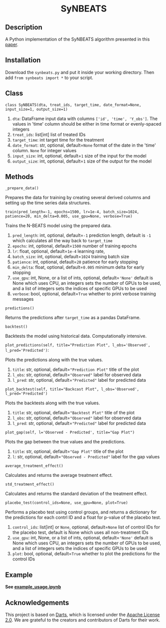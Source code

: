 <h1 align="center">SyNBEATS</h1>

## Description
A Python implementation of the SyNBEATS algorithm presented in this [paper](https://arxiv.org/abs/2208.03489). 

## Installation
Download the `synbeats.py` and put it inside your working directory. Then add `from synbeats import *` to your script. 

## Class
`class SyNBEATS(dta, treat_ids, target_time, date_format=None, input_size=1, output_size=1)`

1. `dta`: DataFrame
input data with columns `['id', 'time', 'Y_obs']`. The values in 'time' column should be either in time format or evenly-spaced integers
2. `treat_ids`: list[int]
list of treated IDs
3. `target_time`: int
target time for the treatment
4. `date_format`: str, optional, default=`None`
format of the date in the 'time' column. `None` for integer values
5. `input_size`: int, optional, default=`1`
size of the input for the model
6. `output_size`: int, optional, default=`1`
size of the output for the model

## Methods
`_prepare_data()`

Prepares the data for training by creating several derived columns and setting up the time series data structures.

`train(pred_length=-1, epochs=1500, lr=1e-4, batch_size=1024, patience=20, min_delta=0.005, use_gpu=None, verbose=True)`

Trains the N-BEATS model using the prepared data.

1. `pred_length`: int, optional,  default=`-1`
prediction length, default is `-1` which calculates all the way back to `target_time`
2. `epochs`: int, optional, default=`1500`
number of training epochs
3. `lr`: float, optional, default=`1e-4`
learning rate,
4. `batch_size`: int, optional, default=`1024`
training batch size
5. `patience`: int, optional, default=`20`
patience for early stopping
6. `min_delta`: float, optional, default=`0.005`
minimum delta for early stopping
7. `use_gpu`: int, None, or a list of ints, optional, default=`'None'`
default is None which uses CPU, an integers sets the number of GPUs to be used, and a list of integers sets the indices of specific GPUs to be used
8. `verbose`: bool, optional, default=`True`
whether to print verbose training messages

`predictions()`

Returns the predictions after `target_time` as a pandas DataFrame.

`backtest()`

Backtests the model using historical data. Computationally intensive.

`plot_predictions(self, title="Prediction Plot", l_obs='Observed', l_pred='Predicted')`:

Plots the predictions along with the true values.
1. `title`: str, optional, default=`"Prediction Plot"`
title of the plot
2. `l_obs`: str, optional, default=`"Observed"`
label for observed data
3. `l_pred`: str, optional, default=`"Predicted"`
label for predicted data

`plot_backtest(self, title="Backcast Plot", l_obs='Observed', l_pred='Predicted')`

Plots the backtests along with the true values.
1. `title`: str, optional, default=`"Backtest Plot"`
title of the plot
2. `l_obs`: str, optional, default=`"Observed"`
label for observed data
3. `l_pred`: str, optional, default=`"Predicted"`
label for predicted data

`plot_gap(self, l='Observed - Predicted', title="Gap Plot")`

Plots the gap between the true values and the predictions.
1. `title`: str, optional, default=`"Gap Plot"`
title of the plot
2. `l`: str, optional, default=`"Observed - Predicted"`
label for the gap values

`average_treatment_effect()`

Calculates and returns the average treatment effect.

`std_treatment_effect()`

Calculates and returns the standard deviation of the treatment effect.

`placebo_test(control_ids=None, use_gpu=None, plot=True)`

Performs a placebo test using control groups, and returns a dictionary for the predictions for each contrl ID and a float for p-value of the placebo test.
1. `control_ids`: list[int] or `None`, optional, default=`None`
list of control IDs for the placebo test,  default is None which uses all non-treatment IDs
2. `use_gpu`: int, None, or a list of ints, optional, default=`'None'`
default is None which uses CPU, an integers sets the number of GPUs to be used, and a list of integers sets the indices of specific GPUs to be used
3. `plot`: bool, optional, default=`True`
whether to plot the predictions for the control IDs

## Example
**See [example_usage.ipynb](example_usage.ipynb)**

## Acknowledgements

This project is based on [Darts](https://github.com/unit8co/darts), which is licensed under the [Apache License 2.0](https://github.com/unit8co/darts/blob/develop/LICENSE). We are grateful to the creators and contributors of Darts for their work.
